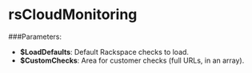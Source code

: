 # rsCloudMonitoring

###Parameters:

* **$LoadDefaults**: Default Rackspace checks to load.
* **$CustomChecks**: Area for customer checks (full URLs, in an array).